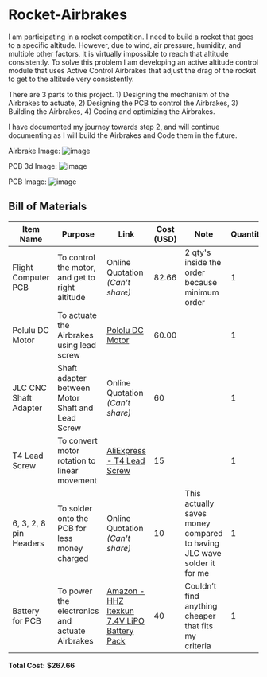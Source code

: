 # Rocket-Airbrakes

I am participating in a rocket competition. I need to build a rocket that goes to a specific altitude. However, due to wind, air pressure, humidity, and multiple other factors, it is virtually impossible to reach that altitude consistently. To solve this problem I am developing an active altitude control module that uses Active Control Airbrakes that adjust the drag of the rocket to get to the altitude very consistently.


There are 3 parts to this project. 1) Designing the mechanism of the Airbrakes to actuate, 2) Designing the PCB to control the Airbrakes, 3) Building the Airbrakes, 4) Coding and optimizing the Airbrakes.

I have documented my journey towards step 2, and will continue documenting as I will build the Airbrakes and Code them in the future. 


Airbrake Image: ![image](https://github.com/user-attachments/assets/e4fb83cd-f052-4559-a8c0-0434a8f0971d)

PCB 3d Image: ![image](https://github.com/user-attachments/assets/672eac3e-356c-41ce-8417-036675c4c187)

PCB Image: ![image](https://github.com/user-attachments/assets/22efb334-d5de-45bb-a409-8770c8de8b84)

## Bill of Materials

| **Item Name**            | **Purpose**                                                   | **Link**                                                                                                                                                    | **Cost (USD)** | **Note**                                                                                     | **Quantity** |
|--------------------------|---------------------------------------------------------------|-------------------------------------------------------------------------------------------------------------------------------------------------------------|----------------|----------------------------------------------------------------------------------------------|--------------|
| Flight Computer PCB      | To control the motor, and get to right altitude               | Online Quotation *(Can't share)*                                                                                                                            | 82.66          | 2 qty's inside the order because minimum order                                               | 1            |
| Polulu DC Motor          | To actuate the Airbrakes using lead screw                     | [Pololu DC Motor](https://www.pololu.com/product/4800)                                                                                                      | 60.00          |                                                                                              | 1            |
| JLC CNC Shaft Adapter    | Shaft adapter between Motor Shaft and Lead Screw              | Online Quotation *(Can't share)*                                                                                                                            | 60             |                                                                                              | 1            |
| T4 Lead Screw            | To convert motor rotation to linear movement                  | [AliExpress - T4 Lead Screw](https://www.aliexpress.us/item/3256804956186452.html)                                                                         | 15             |                                                                                              | 1            |
| 6, 3, 2, 8 pin Headers   | To solder onto the PCB for less money charged                 | Online Quotation *(Can't share)*                                                                                                                            | 10             | This actually saves money compared to having JLC wave solder it for me                      | 1            |
| Battery for PCB          | To power the electronics and actuate Airbrakes                | [Amazon - HHZ Itexkun 7.4V LiPO Battery Pack](https://www.amazon.com/dp/B09NJPTKY5)                                                                         | 40             | Couldn’t find anything cheaper that fits my criteria                                         | 1            |

**Total Cost:** **$267.66**
